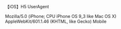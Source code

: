 
【iOS】H5 UserAgent

Mozilla/5.0 (iPhone; CPU iPhone OS 9_3 like Mac OS X) AppleWebKit/601.1.46 (KHTML, like Gecko) Mobile


